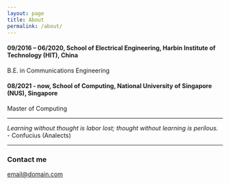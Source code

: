 ```yaml
---
layout: page
title: About
permalink: /about/
---
```


#### 09/2016 – 06/2020, School of Electrical Engineering, Harbin Institute of Technology (HIT), China  
  B.E. in Communications Engineering
#### 08/2021 - now, School of Computing, National University of Singapore (NUS), Singapore  
  Master of Computing
  


----
_Learning without thought is labor lost; thought without learning is perilous._  
\- Confucius (Analects)  

----


### Contact me

[email@domain.com](mailto:yanzehong1101@outlook.com)
